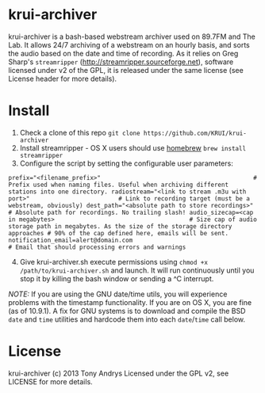 krui-archiver
=============
krui-archiver is a bash-based webstream archiver used on 89.7FM and The Lab. It allows 24/7 archiving of a webstream on an hourly basis, and sorts the audio based on the date and time of recording. As it relies on Greg Sharp's `streamripper` (http://streamripper.sourceforge.net), software licensed under v2 of the GPL, it is released under the same license (see License header for more details). 

Install
=============
1. Check a clone of this repo `git clone https://github.com/KRUI/krui-archiver`
2. Install streamripper - OS X users should use [homebrew](https://github.com/Homebrew/homebrew) `brew install streamripper`
3. Configure the script by setting the configurable user parameters:

`prefix="<filename_prefix>"                                           # Prefix used when naming files. Useful when archiving different stations into one directory.
radiostream="<link to stream .m3u with port>"                         # Link to recording target (must be a webstream, obviously)
dest_path="<absolute path to store recordings>"                       # Absolute path for recordings. No trailing slash!
audio_sizecap=<cap in megabytes>                                      # Size cap of audio storage path in megabytes. As the size of the storage directory approaches
                                                                      # 90% of the cap defined here, emails will be sent.
notification_email=alert@domain.com                                   # Email that should processing errors and warnings`

4. Give krui-archiver.sh execute permissions using `chmod +x /path/to/krui-archiver.sh` and launch. It will run continuously until you stop it by killing the bash window or sending a ^C interrupt.

*NOTE:* If you are using the GNU date/time utils, you will experience problems with the timestamp functionality. If you are on OS X, you are fine (as of 10.9.1). A fix for GNU systems is to download and compile the BSD `date` and `time` utilities and hardcode them into each `date`/`time` call below.   

License
=============
krui-archiver (c) 2013 Tony Andrys
Licensed under the GPL v2, see LICENSE for more details.
